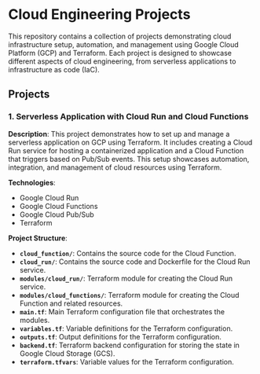 # Cloud Engineering Projects

This repository contains a collection of projects demonstrating cloud infrastructure setup, automation, and management using Google Cloud Platform (GCP) and Terraform. Each project is designed to showcase different aspects of cloud engineering, from serverless applications to infrastructure as code (IaC).

## Projects

### 1. Serverless Application with Cloud Run and Cloud Functions

**Description**: This project demonstrates how to set up and manage a serverless application on GCP using Terraform. It includes creating a Cloud Run service for hosting a containerized application and a Cloud Function that triggers based on Pub/Sub events. This setup showcases automation, integration, and management of cloud resources using Terraform.

**Technologies**:
- Google Cloud Run
- Google Cloud Functions
- Google Cloud Pub/Sub
- Terraform

**Project Structure**:
- **`cloud_function/`**: Contains the source code for the Cloud Function.
- **`cloud_run/`**: Contains the source code and Dockerfile for the Cloud Run service.
- **`modules/cloud_run/`**: Terraform module for creating the Cloud Run service.
- **`modules/cloud_functions/`**: Terraform module for creating the Cloud Function and related resources.
- **`main.tf`**: Main Terraform configuration file that orchestrates the modules.
- **`variables.tf`**: Variable definitions for the Terraform configuration.
- **`outputs.tf`**: Output definitions for the Terraform configuration.
- **`backend.tf`**: Terraform backend configuration for storing the state in Google Cloud Storage (GCS).
- **`terraform.tfvars`**: Variable values for the Terraform configuration.
